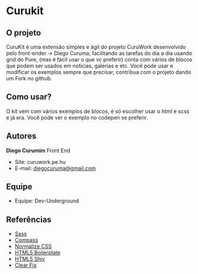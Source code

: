 # Curukit

## O projeto

CuruKit é uma extensão simples e ágil do projeto CuruWork desenvolvido pelo front-ender -> Diego Curuma, facilitando as tarefas do dia a dia usando grid do Pure, (mas é fácil usar o que vc preferir) conta com vários de blocos que podem ser usados em notícias, galerias e etc. Você pode usar e modificar os exemplos sempre que precisar, contribua com o projeto dando um Fork no github.


## Como usar?

O kit  vem com vários exemplos de blocos, é só escolher usar o html e scss e já era. Você pode ver o exemplo no codepen se preferir.


## Autores

**Diego Curumim** Front End


* Site: curuwork.pe.hu
* E-mail: diegocuruma@gmail.com

## Equipe

* Equipe: Dev-Underground


## Referências

* [Sass](http://sass-lang.com/)
* [Compass](http://compass-style.org/)
* [Normalize CSS](http://necolas.github.io/normalize.css/)
* [HTML5 Boilerplate](http://html5boilerplate.com/)
* [HTML5 Shiv](https://github.com/aFarkas/html5shiv)
* [Clear Fix](http://nicolasgallagher.com/micro-clearfix-hack/)
